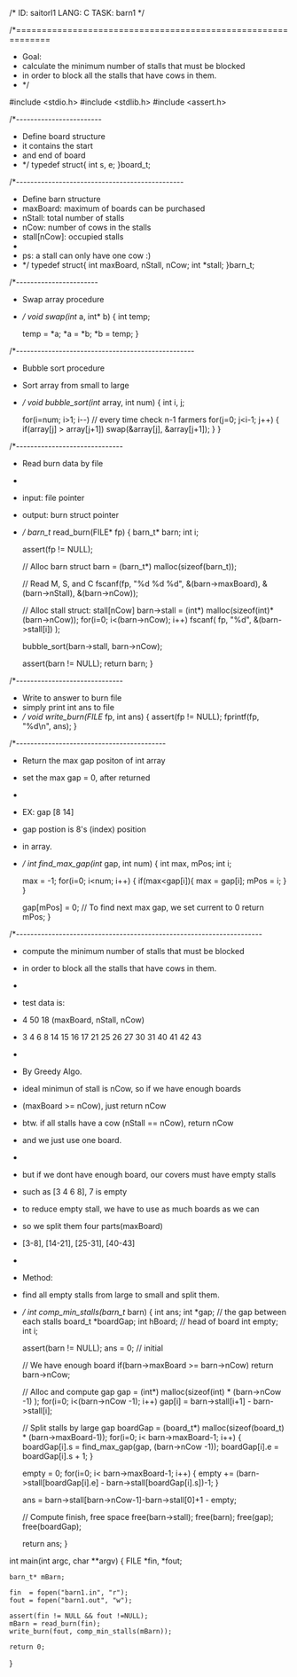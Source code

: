 /*
ID: saitorl1
LANG: C
TASK: barn1
*/

/*=============================================================
 * Goal:
 * calculate the minimum number of stalls that must be blocked 
 * in order to block all the stalls that have cows in them.
 * */

#include <stdio.h>
#include <stdlib.h>
#include <assert.h>

/*------------------------
 * Define board structure
 * it contains the start 
 * and end of board
 * */
typedef struct{
	int s, e;
}board_t;

/*-----------------------------------------------
 * Define barn structure
 * maxBoard: maximum of boards can be purchased
 * nStall: total number of stalls
 * nCow: number of cows in the stalls
 * stall[nCow]: occupied stalls
 * 
 * ps: a stall can only have one cow :)
 * */
typedef struct{
	int maxBoard, nStall, nCow;
	int *stall;
}barn_t;

/*-----------------------
 * Swap array procedure
 * */
void swap(int* a, int* b)
{
	int temp;
	
	temp = *a;
	*a = *b;
	*b = temp;
}


/*--------------------------------------------------
 * Bubble sort procedure
 * Sort array from small to large
 * */
 void bubble_sort(int* array, int num)
 {
	int i, j;
	
	for(i=num; i>1; i--) // every time check n-1 farmers
		for(j=0; j<i-1; j++) {
			if(array[j] > array[j+1])
				swap(&array[j], &array[j+1]);
		}
 }

/*------------------------------
 * Read burn data by file
 * 
 * input:  file pointer
 * output: burn struct pointer
 * */
barn_t* read_burn(FILE* fp)
{
	barn_t* barn;
	int i;
	
	assert(fp != NULL);
	
	// Alloc barn struct
	barn = (barn_t*) malloc(sizeof(barn_t));
	
	// Read M, S, and C
	fscanf(fp, "%d %d %d", &(barn->maxBoard), 
			&(barn->nStall), &(barn->nCow));
	
	// Alloc stall struct: stall[nCow]
	barn->stall = (int*) malloc(sizeof(int)*(barn->nCow));
	for(i=0; i<(barn->nCow); i++) 
		fscanf( fp, "%d", &(barn->stall[i]) );
		
	bubble_sort(barn->stall, barn->nCow);
	
	assert(barn != NULL);
	return barn;
}

/*------------------------------
 * Write to answer to burn file
 * simply print int ans to file
 * */
void write_burn(FILE* fp, int ans)
{
	assert(fp != NULL);
	fprintf(fp, "%d\n", ans);
}

/*------------------------------------------
 * Return the max gap positon of int array
 * set the max gap = 0, after returned
 * 
 * EX: gap [8 14]
 * gap postion is 8's (index) position 
 * in array.
 * */
int find_max_gap(int* gap, int num)
{
	int max, mPos;
	int i;
	
	max = -1;
	for(i=0; i<num; i++) {
		if(max<gap[i]){
			max = gap[i];
			mPos = i;
		}
	}
	
	gap[mPos] = 0;	// To find next max gap, we set current to 0
	return mPos;
}

/*---------------------------------------------------------------------
 * compute the minimum number of stalls that must be blocked 
 * in order to block all the stalls that have cows in them.
 * 
 * test data is:
 * 4 50 18 	(maxBoard, nStall, nCow)
 * 3 4 6 8 14 15 16 17 21 25 26 27 30 31 40 41 42 43
 * 
 * By Greedy Algo.
 * ideal minimun of stall is nCow, so if we have enough boards
 * (maxBoard >= nCow), just return nCow
 * btw. if all stalls have a cow (nStall == nCow), return nCow
 * and we just use one board.
 * 
 * but if we dont have enough board, our covers must have empty stalls
 * such as [3 4 6 8], 7 is empty
 * to reduce empty stall, we have to use as much boards as we can
 * so we split them four parts(maxBoard)
 * [3-8], [14-21], [25-31], [40-43]
 * 
 * Method:
 * find all empty stalls from large to small and split them.
 * */
 int comp_min_stalls(barn_t* barn)
 {
	 int ans;
	 int *gap; // the gap between each stalls
	 board_t *boardGap;
	 int hBoard; // head of board
	 int empty;
	 int i;
	 
	 assert(barn != NULL);
	 ans = 0; // initial
	 
	 // We have enough board
	 if(barn->maxBoard >= barn->nCow)
		return barn->nCow;
	 
	 // Alloc and compute gap
	 gap = (int*) malloc(sizeof(int) * (barn->nCow -1) );
	 for(i=0; i<(barn->nCow -1); i++)
		gap[i] = barn->stall[i+1] - barn->stall[i];
		
	 // Split stalls by large gap
	 boardGap = (board_t*) malloc(sizeof(board_t) * (barn->maxBoard-1));
	 for(i=0; i< barn->maxBoard-1; i++) {
		boardGap[i].s = find_max_gap(gap, (barn->nCow -1));
		boardGap[i].e = boardGap[i].s + 1;
	 }
	 
	 empty = 0;
	 for(i=0; i< barn->maxBoard-1; i++) {
		empty += (barn->stall[boardGap[i].e] - barn->stall[boardGap[i].s])-1;
	 }

	 ans = barn->stall[barn->nCow-1]-barn->stall[0]+1 - empty;
	 
	 // Compute finish, free space
	 free(barn->stall);
	 free(barn);
	 free(gap);
	 free(boardGap);
	 
	 return ans;
 }

int main(int argc, char **argv)
{
	FILE *fin, *fout;
	
	barn_t* mBarn;
	
	fin  = fopen("barn1.in", "r");
	fout = fopen("barn1.out", "w");
	
	assert(fin != NULL && fout !=NULL);
	mBarn = read_burn(fin);
	write_burn(fout, comp_min_stalls(mBarn));
	
	return 0;
}
